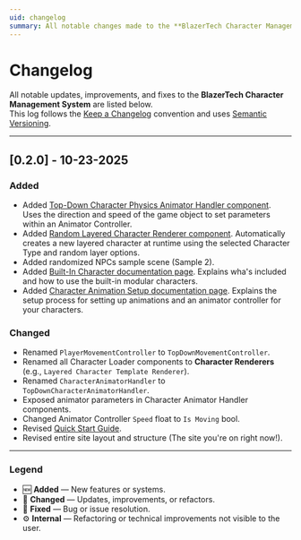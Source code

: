 ```yaml
---
uid: changelog
summary: All notable changes made to the **BlazerTech Character Management System**.
---
```


# Changelog

All notable updates, improvements, and fixes to the **BlazerTech Character Management System** are listed below.  
This log follows the [Keep a Changelog](https://keepachangelog.com/en/1.1.0/) convention and uses [Semantic Versioning](https://semver.org/).

---

## [0.2.0] - 10-23-2025

### Added
- Added [Top-Down Character Physics Animator Handler component](xref:character-usage#top-down-character-physics-animator-handler). Uses the direction and speed of the game object to set parameters within an Animator Controller.
- Added [Random Layered Character Renderer component](xref:character-usage#random-layered-character-renderer). Automatically creates a new layered character at runtime using the selected Character Type and random layer options.
- Added randomized NPCs sample scene (Sample 2).
- Added [Built-In Character documentation page](xref:built-in-characters). Explains wha's included and how to use the built-in modular characters.
- Added [Character Animation Setup documentation page](xref:character-animation-setup). Explains the setup process for setting up animations and an animator controller for your characters.

### Changed
- Renamed `PlayerMovementController` to `TopDownMovementController`.
- Renamed all Character Loader components to **Character Renderers** (e.g., `Layered Character Template Renderer`).
- Renamed `CharacterAnimatorHandler` to `TopDownCharacterAnimatorHandler`.
- Exposed animator parameters in Character Animator Handler components.
- Changed Animator Controller `Speed` float to `Is Moving` bool.
- Revised [Quick Start Guide](xref:quick-start).
- Revised entire site layout and structure (The site you're on right now!).

---

### Legend
- 🆕 **Added** — New features or systems.
- 🔄 **Changed** — Updates, improvements, or refactors.
- 🐛 **Fixed** — Bug or issue resolution.
- ⚙️ **Internal** — Refactoring or technical improvements not visible to the user.